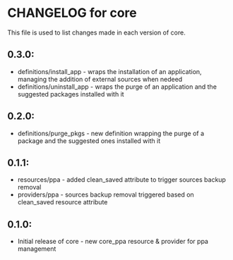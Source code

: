 # CHANGELOG for core

This file is used to list changes made in each version of core.

## 0.3.0:

* definitions/install_app - wraps the installation of an application, managing the addition of external sources when nedeed
* definitions/uninstall_app - wraps the purge of an application and the suggested packages installed with it

## 0.2.0:

* definitions/purge_pkgs - new definition wrapping the purge of a package and the suggested ones installed with it

## 0.1.1:

* resources/ppa - added clean_saved attribute to trigger sources backup removal
* providers/ppa - sources backup removal triggered based on clean_saved resource attribute

## 0.1.0:

* Initial release of core - new core_ppa resource & provider for ppa management

